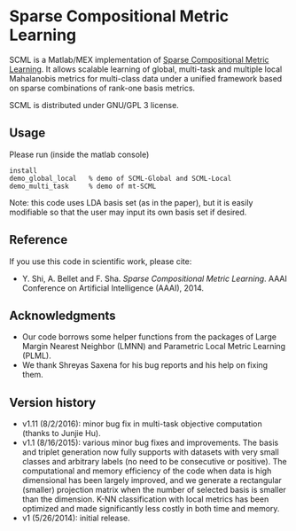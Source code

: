 # Sparse Compositional Metric Learning

SCML is a Matlab/MEX implementation of [Sparse Compositional Metric Learning](http://researchers.lille.inria.fr/abellet/papers/aaai14.pdf).
It allows scalable learning of global, multi-task and multiple local Mahalanobis metrics for multi-class data under a unified framework based on sparse combinations of rank-one basis metrics.

SCML is distributed under GNU/GPL 3 license.

## Usage

Please run (inside the matlab console)
```
install
demo_global_local   % demo of SCML-Global and SCML-Local
demo_multi_task     % demo of mt-SCML
```

Note: this code uses LDA basis set (as in the paper), but it is easily modifiable so that the user may input its own basis set if desired.

## Reference

If you use this code in scientific work, please cite:

- Y. Shi, A. Bellet and F. Sha. *Sparse Compositional Metric Learning*. AAAI Conference on Artificial Intelligence (AAAI), 2014.

## Acknowledgments

- Our code borrows some helper functions from the packages of Large Margin Nearest Neighbor (LMNN) and Parametric Local Metric Learning (PLML).
- We thank Shreyas Saxena for his bug reports and his help on fixing them.

## Version history

- v1.11 (8/2/2016): minor bug fix in multi-task objective computation (thanks to Junjie Hu).
- v1.1 (8/16/2015): various minor bug fixes and improvements. The basis and triplet generation now fully supports with datasets with very small classes and arbitrary labels (no need to be consecutive or positive). The computational and memory efficiency of the code when data is high dimensional has been largely improved, and we generate a rectangular (smaller) projection matrix when the number of selected basis is smaller than the dimension. K-NN classification with local metrics has been optimized and made significantly less costly in both time and memory.
- v1 (5/26/2014): initial release.
